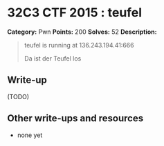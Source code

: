 # 32C3 CTF 2015 : teufel

**Category:** Pwn
**Points:** 200
**Solves:** 52
**Description:**

> teufel is running at 136.243.194.41:666
> 
> 
> Da ist der Teufel los


## Write-up

(TODO)

## Other write-ups and resources

* none yet
